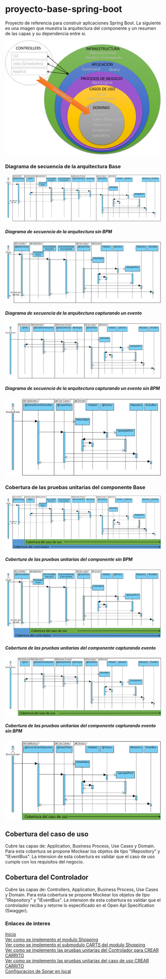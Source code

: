 # proyecto-base-spring-boot
Proyecto de referencia para construir aplicaciones Spring Boot. La siguiente es una imagen que muestra la arquitectura del componente y un resumen de las capas y su dependencia entre si.

![Arquitectura base](https://github.com/gotorresevo/proyecto-base-spring-boot/raw/camunda/assets/ArquitecturaProyectoBase.png "Arquitectura base de una aplicacion orientada al dominio de evobanco")

### Diagrama de secuencia de la arquitectura Base
![Diagrama de secuencia de la Arquitectura base](https://github.com/gotorresevo/proyecto-base-spring-boot/raw/camunda/assets/SequenceArquitecturaBase.png "Diagrama de secuencia de la arquitectura")
##### Diagrama de secuencia de la arquitectura sin BPM
![Diagrama de secuencia de la Arquitectura base Sin BPM](https://github.com/gotorresevo/proyecto-base-spring-boot/raw/camunda/assets/SequenceArquitecturaBaseSinBpm.png "Diagrama de secuencia de la arquitectura Sin Bpm")
##### Diagrama de secuencia de la arquitectura capturando un evento
![Diagrama de secuencia de la Arquitectura Capturando Evento Bpm](https://github.com/gotorresevo/proyecto-base-spring-boot/raw/camunda/assets/SequenceArquitecturaEventDomainBpm.png "Diagrama de secuencia de la arquitectura capturando Evento con Bpm")
##### Diagrama de secuencia de la arquitectura capturando un evento sin BPM
![Diagrama de secuencia de la Arquitectura Capturando Evento](https://github.com/gotorresevo/proyecto-base-spring-boot/raw/camunda/assets/SequenceArquitecturaEventDomain.png "Diagrama de secuencia de la arquitectura capturando Evento")

### Cobertura de las pruebas unitarias del componente Base
![Cobertura de las pruebas](https://github.com/gotorresevo/proyecto-base-spring-boot/raw/camunda/assets/ComponentTest.png "Cobertura de las pruebas")
##### Cobertura de las pruebas unitarias del componente sin BPM
![Cobertura de las pruebas Sin Bpm](https://github.com/gotorresevo/proyecto-base-spring-boot/raw/camunda/assets/ComponentTestWithoutBpm.png "Cobertura de las pruebas Sin Bpm")
##### Cobertura de las pruebas unitarias del componente capturando evento
![Cobertura de las pruebas capturando Evento Bpm](https://github.com/gotorresevo/proyecto-base-spring-boot/raw/camunda/assets/ComponentTestEventDomainBpm.png "Cobertura de las pruebas campturando Evento con Bpm")
##### Cobertura de las pruebas unitarias del componente capturando evento sin BPM
![Cobertura de las pruebas capturando Evento](https://github.com/gotorresevo/proyecto-base-spring-boot/raw/camunda/assets/ComponentTestEventDomain.png "Cobertura de las pruebas campturando Evento")

## Cobertura del caso de uso
Cubre las capas de:  Application, Business Process, Use Cases y Domain. Para esta cobertura se propone Mockear los objetos de tipo "IRepository" y "IEventBus". La intension de esta cobertura es validar que el caso de uso cumple con los requisitos del negocio.

## Cobertura del Controlador
Cubre las capas de:  Controllers, Application, Business Process, Use Cases y Domain. Para esta cobertura se propone Mockear los objetos de tipo "IRepository" y "IEventBus". La intension de esta cobertura es validar que el controlador reciba y retorne lo especificado en el Open Api Specification (Swagger).  

### Enlaces de interes

[Inicio](https://github.com/gotorresevo/proyecto-base-spring-boot)  
[Ver como se implemento el modulo Shopping](https://github.com/gotorresevo/proyecto-base-spring-boot/tree/camunda/src/main/java/com/evobank/shopping)  
[Ver como se implemento el submodulo CARTS del modulo Shopping](https://github.com/gotorresevo/proyecto-base-spring-boot/tree/camunda/src/main/java/com/evobank/shopping/submodules/carts)  
[Ver como se implemento las pruebas unitarias del Controlador para CREAR CARRITO](https://github.com/gotorresevo/proyecto-base-spring-boot/tree/camunda/src/test/java/com/evobank/shopping/controllers)  
[Ver como se implemento las pruebas unitarias del caso de uso CREAR CARRITO](https://github.com/gotorresevo/proyecto-base-spring-boot/tree/camunda/src/test/java/com/evobank/shopping/submodules)  
[Configuracion de Sonar en local](https://github.com/gotorresevo/proyecto-base-spring-boot/tree/camunda/sonarqube)  